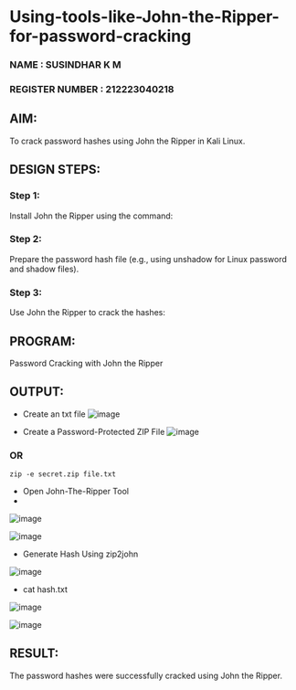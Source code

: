 # Using-tools-like-John-the-Ripper-for-password-cracking
### NAME : SUSINDHAR K M
### REGISTER NUMBER : 212223040218
## AIM:
To crack password hashes using John the Ripper in Kali Linux.

## DESIGN STEPS:
### Step 1:
Install John the Ripper using the command:

### Step 2:
Prepare the password hash file (e.g., using unshadow for Linux password and shadow files).


### Step 3:
Use John the Ripper to crack the hashes:

## PROGRAM:
Password Cracking with John the Ripper

## OUTPUT:
- Create an txt file 
![image](https://github.com/user-attachments/assets/bcf9e0e3-fd79-4c34-8354-1b8418964c5e)


-  Create a Password-Protected ZIP File 
![image](https://github.com/user-attachments/assets/10b470c4-f66b-4852-9a7f-92f32acb201a)


### OR
```
zip -e secret.zip file.txt
```

- Open John-The-Ripper Tool
- 
![image](https://github.com/user-attachments/assets/4238d521-b03c-42d8-a03e-52aec44898fa)


![image](https://github.com/user-attachments/assets/386c4cbc-adec-4c46-8080-c8755bc2d13b)


- Generate Hash Using zip2john
 
![image](https://github.com/user-attachments/assets/a14ed527-079e-455b-9a65-25562a084405)


- cat hash.txt

![image](https://github.com/user-attachments/assets/9bbb3820-279a-4604-ab82-bf757336c30e)


![image](https://github.com/user-attachments/assets/10c4fe4f-e04d-4d44-829d-036cf0d7f34f)


## RESULT:
The password hashes were successfully cracked using John the Ripper.
